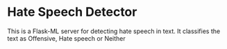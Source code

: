 # Hate Speech Detector

This is a Flask-ML server for detecting hate speech in text.
It classifies the text as Offensive, Hate speech or Neither
